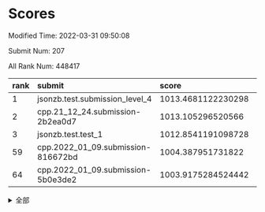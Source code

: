 # Scores

Modified Time: 2022-03-31 09:50:08

Submit Num: 207

All Rank Num: 448417

| rank |               submit               |       score        |       sigma        | pk_num |
| :--- | :--------------------------------- | :----------------- | :----------------- | :----- |
| 1    | jsonzb.test.submission_level_4     | 1013.4681122230298 | 0.8293854349036583 | 8668   |
| 2    | cpp.21_12_24.submission-2b2ea0d7   | 1013.105296520566  | 0.7968591447338952 | 8666   |
| 3    | jsonzb.test.test_1                 | 1012.8541191098728 | 0.8149761023073764 | 8666   |
| 59   | cpp.2022_01_09.submission-816672bd | 1004.387951731822  | 0.7115579695550357 | 8664   |
| 64   | cpp.2022_01_09.submission-5b0e3de2 | 1003.9175284524442 | 0.7202475655577226 | 8666   |


<details>
<summary>全部</summary>

| rank |                 submit                 |       score        |       sigma        | pk_num |
| :--- | :------------------------------------- | :----------------- | :----------------- | :----- |
| 1    | jsonzb.test.submission_level_4         | 1013.4681122230298 | 0.8293854349036583 | 8668   |
| 2    | cpp.21_12_24.submission-2b2ea0d7       | 1013.105296520566  | 0.7968591447338952 | 8666   |
| 3    | jsonzb.test.test_1                     | 1012.8541191098728 | 0.8149761023073764 | 8666   |
| 4    | gobigger.level_3.submission_level_3_21 | 1012.0594607621997 | 0.7918984393553087 | 8662   |
| 5    | gobigger.level_3.submission_level_3_12 | 1011.4988027097951 | 0.7647513438595707 | 8663   |
| 6    | gobigger.level_3.submission_level_3_0  | 1011.4079985136931 | 0.7600896669950176 | 8667   |
| 7    | gobigger.level_3.submission_level_3_26 | 1011.1572097424931 | 0.7768746260461642 | 8670   |
| 8    | gobigger.level_3.submission_level_3_4  | 1011.1566594547096 | 0.7581230269075349 | 8659   |
| 9    | gobigger.level_3.submission_level_3_30 | 1011.1293333273858 | 0.7451701435904656 | 8660   |
| 10   | gobigger.level_3.submission_level_3_49 | 1011.0921989111849 | 0.7831212991082466 | 8664   |
| 11   | gobigger.level_3.submission_level_3_39 | 1011.0155803658713 | 0.7640070056021862 | 8668   |
| 12   | gobigger.level_3.submission_level_3_29 | 1010.8080424388055 | 0.765002082438663  | 8670   |
| 13   | gobigger.level_3.submission_level_3_9  | 1010.804806103045  | 0.7780518660590319 | 8664   |
| 14   | gobigger.level_3.submission_level_3_31 | 1010.5433460265251 | 0.7653427396454211 | 8665   |
| 15   | gobigger.level_3.submission_level_3_40 | 1010.5093232273717 | 0.749618398860156  | 8671   |
| 16   | gobigger.level_3.submission_level_3_43 | 1010.4745856788695 | 0.7839814472043932 | 8666   |
| 17   | gobigger.level_3.submission_level_3_37 | 1010.3938739399827 | 0.7586375856114944 | 8665   |
| 18   | gobigger.level_3.submission_level_3_17 | 1010.3183060990027 | 0.7539199836735428 | 8659   |
| 19   | gobigger.level_3.submission_level_3_22 | 1010.3026300506417 | 0.7537150100564575 | 8662   |
| 20   | gobigger.level_3.submission_level_3_36 | 1010.2354763029423 | 0.7572898125788603 | 8664   |
| 21   | gobigger.level_3.submission_level_3_47 | 1010.2102582600535 | 0.7623426128710747 | 8670   |
| 22   | gobigger.level_3.submission_level_3_32 | 1010.1689933004209 | 0.7614558685814429 | 8669   |
| 23   | gobigger.level_3.submission_level_3_15 | 1010.0532404744403 | 0.7646363068831047 | 8664   |
| 24   | gobigger.level_3.submission_level_3_33 | 1010.0462881302591 | 0.7528322111911225 | 8662   |
| 25   | gobigger.level_3.submission_level_3_46 | 1010.0265834022422 | 0.7669483547539204 | 8667   |
| 26   | gobigger.level_3.submission_level_3_5  | 1009.9556129928861 | 0.7679749954149006 | 8664   |
| 27   | gobigger.level_3.submission_level_3_41 | 1009.9224774832901 | 0.7516713674825827 | 8662   |
| 28   | gobigger.level_3.submission_level_3_19 | 1009.8517549281771 | 0.762989115120809  | 8668   |
| 29   | gobigger.level_3.submission_level_3_3  | 1009.793803794943  | 0.7614984123553203 | 8672   |
| 30   | gobigger.level_3.submission_level_3_2  | 1009.7600760361933 | 0.7409233183904893 | 8661   |
| 31   | gobigger.level_3.submission_level_3_20 | 1009.7282249023242 | 0.7425812961792418 | 8665   |
| 32   | gobigger.level_3.submission_level_3_11 | 1009.6752554984661 | 0.7683670144689836 | 8666   |
| 33   | gobigger.level_3.submission_level_3_48 | 1009.6646783505066 | 0.7577075333268922 | 8665   |
| 34   | gobigger.level_3.submission_level_3_16 | 1009.589340222697  | 0.7425915222539906 | 8661   |
| 35   | gobigger.level_3.submission_level_3_24 | 1009.5581160412725 | 0.7298913031449771 | 8663   |
| 36   | gobigger.level_3.submission_level_3_38 | 1009.5465433305623 | 0.7632950512091324 | 8663   |
| 37   | gobigger.level_3.submission_level_3_25 | 1009.4962300853724 | 0.7485452117628434 | 8666   |
| 38   | gobigger.level_3.submission_level_3_6  | 1009.4874835711142 | 0.7573777196492539 | 8666   |
| 39   | gobigger.level_3.submission_level_3_1  | 1009.4547874474284 | 0.7530444363711969 | 8662   |
| 40   | gobigger.level_3.submission_level_3_44 | 1009.415474144987  | 0.7363978087668759 | 8663   |
| 41   | gobigger.level_3.submission_level_3_23 | 1009.411589772519  | 0.7441237933890086 | 8668   |
| 42   | gobigger.level_3.submission_level_3_42 | 1009.3805785109428 | 0.7469251233346337 | 8660   |
| 43   | gobigger.level_3.submission_level_3_18 | 1009.2912137804602 | 0.7438042732975836 | 8669   |
| 44   | gobigger.level_3.submission_level_3_14 | 1009.2597560124365 | 0.766415164851406  | 8667   |
| 45   | gobigger.level_3.submission_level_3_10 | 1009.2395977057703 | 0.7539678040729185 | 8661   |
| 46   | gobigger.level_3.submission_level_3_27 | 1009.1919002752654 | 0.7450214167146721 | 8667   |
| 47   | gobigger.level_3.submission_level_3_7  | 1009.1170456392199 | 0.74298035152959   | 8660   |
| 48   | gobigger.level_3.submission_level_3_34 | 1008.9597929570446 | 0.7407822361662542 | 8664   |
| 49   | gobigger.level_3.submission_level_3_8  | 1008.9439418291238 | 0.7535461456162194 | 8656   |
| 50   | gobigger.level_3.submission_level_3_35 | 1008.9247172777957 | 0.744193070520171  | 8667   |
| 51   | gobigger.level_3.submission_level_3_45 | 1008.7371837266237 | 0.7740622787800651 | 8668   |
| 52   | gobigger.level_3.submission_level_3_28 | 1008.6618543112546 | 0.7567365459125577 | 8668   |
| 53   | gobigger.level_3.submission_level_3_13 | 1008.5724490232484 | 0.7453023592475965 | 8664   |
| 54   | gobigger.level_1.submission_level_1_31 | 1005.3269537183014 | 0.7210168751384832 | 8668   |
| 55   | gobigger.level_1.submission_level_1_0  | 1005.1511442157253 | 0.709691001138668  | 8666   |
| 56   | gobigger.level_1.submission_level_1_42 | 1004.7705766972786 | 0.7163046830104448 | 8663   |
| 57   | gobigger.level_1.submission_level_1_39 | 1004.5627205338774 | 0.719116492511254  | 8663   |
| 58   | gobigger.level_1.submission_level_1_48 | 1004.4168824040403 | 0.7044385970076841 | 8662   |
| 59   | cpp.2022_01_09.submission-816672bd     | 1004.387951731822  | 0.7115579695550357 | 8664   |
| 60   | gobigger.level_1.submission_level_1_40 | 1004.3831533202851 | 0.7134668581135024 | 8665   |
| 61   | gobigger.level_1.submission_level_1_7  | 1004.2405035849611 | 0.7128650255106713 | 8664   |
| 62   | gobigger.level_1.submission_level_1_19 | 1004.1245229092476 | 0.7289782054686698 | 8667   |
| 63   | gobigger.level_1.submission_level_1_47 | 1004.0967765398025 | 0.7199494357171229 | 8666   |
| 64   | cpp.2022_01_09.submission-5b0e3de2     | 1003.9175284524442 | 0.7202475655577226 | 8666   |
| 65   | gobigger.level_1.submission_level_1_15 | 1003.8870355108733 | 0.7156811385672422 | 8658   |
| 66   | gobigger.level_1.submission_level_1_33 | 1003.8480592701892 | 0.711023088382387  | 8662   |
| 67   | gobigger.level_1.submission_level_1_24 | 1003.8423884844016 | 0.7234553219538661 | 8668   |
| 68   | gobigger.level_1.submission_level_1_21 | 1003.7947901050518 | 0.7233429851221113 | 8666   |
| 69   | gobigger.level_1.submission_level_1_38 | 1003.7187878912812 | 0.7198815903982132 | 8666   |
| 70   | gobigger.level_1.submission_level_1_36 | 1003.6798340108883 | 0.7141324572634742 | 8668   |
| 71   | gobigger.level_1.submission_level_1_23 | 1003.603694417172  | 0.7325942676165448 | 8664   |
| 72   | gobigger.level_1.submission_level_1_4  | 1003.5995914863639 | 0.7179656484484778 | 8664   |
| 73   | gobigger.level_1.submission_level_1_10 | 1003.5920460316603 | 0.7264591984205464 | 8663   |
| 74   | gobigger.level_1.submission_level_1_14 | 1003.552938621379  | 0.7071427132272887 | 8664   |
| 75   | gobigger.level_1.submission_level_1_1  | 1003.5369046558795 | 0.722131120850985  | 8666   |
| 76   | gobigger.level_1.submission_level_1_30 | 1003.494693175928  | 0.7199155824622689 | 8663   |
| 77   | gobigger.level_1.submission_level_1_9  | 1003.4814261903981 | 0.7261028461616695 | 8667   |
| 78   | gobigger.level_1.submission_level_1_5  | 1003.4600705841698 | 0.7181737006771766 | 8670   |
| 79   | gobigger.level_1.submission_level_1_32 | 1003.4354436989455 | 0.7099100059694046 | 8662   |
| 80   | gobigger.level_1.submission_level_1_35 | 1003.4205986980116 | 0.7172707861791833 | 8667   |
| 81   | gobigger.level_1.submission_level_1_11 | 1003.4173739107985 | 0.7232167545434419 | 8658   |
| 82   | gobigger.level_1.submission_level_1_26 | 1003.3999921641519 | 0.716956799780448  | 8669   |
| 83   | gobigger.level_1.submission_level_1_17 | 1003.3935838793117 | 0.7267685622796034 | 8668   |
| 84   | gobigger.level_1.submission_level_1_27 | 1003.373292067478  | 0.7215372425478953 | 8666   |
| 85   | gobigger.level_1.submission_level_1_6  | 1003.2621732241619 | 0.714973196026666  | 8666   |
| 86   | gobigger.level_1.submission_level_1_12 | 1003.2368247142398 | 0.706837361501416  | 8665   |
| 87   | gobigger.level_1.submission_level_1_41 | 1003.2095837562978 | 0.7183937027057996 | 8668   |
| 88   | gobigger.level_1.submission_level_1_18 | 1003.1478092347271 | 0.7046012858092293 | 8667   |
| 89   | gobigger.level_1.submission_level_1_3  | 1003.0196030269482 | 0.703927015448898  | 8664   |
| 90   | gobigger.level_1.submission_level_1_44 | 1002.9565090831278 | 0.7242727552957332 | 8660   |
| 91   | gobigger.level_1.submission_level_1_20 | 1002.8985194054106 | 0.7126806156192835 | 8666   |
| 92   | gobigger.level_1.submission_level_1_43 | 1002.877558612903  | 0.7081952905556189 | 8671   |
| 93   | gobigger.level_1.submission_level_1_49 | 1002.7923792102415 | 0.7106353214676576 | 8665   |
| 94   | gobigger.level_1.submission_level_1_8  | 1002.785794504738  | 0.7105056846763921 | 8666   |
| 95   | gobigger.level_1.submission_level_1_29 | 1002.7360089223506 | 0.7112290936139732 | 8667   |
| 96   | gobigger.level_1.submission_level_1_22 | 1002.6905038615565 | 0.7201123363139701 | 8666   |
| 97   | gobigger.level_1.submission_level_1_16 | 1002.6190367483674 | 0.6982680398168266 | 8666   |
| 98   | gobigger.level_1.submission_level_1_25 | 1002.5278938483378 | 0.7064317489343237 | 8667   |
| 99   | gobigger.level_1.submission_level_1_13 | 1002.4539771210167 | 0.7094482914442141 | 8664   |
| 100  | gobigger.level_1.submission_level_1_46 | 1002.3653637136811 | 0.7127207995980577 | 8664   |
| 101  | gobigger.level_1.submission_level_1_28 | 1002.2695205382381 | 0.7126788137832872 | 8664   |
| 102  | gobigger.level_1.submission_level_1_34 | 1002.0125963806953 | 0.7136952428466152 | 8669   |
| 103  | gobigger.level_1.submission_level_1_37 | 1001.84716419456   | 0.7073409042402908 | 8669   |
| 104  | gobigger.level_1.submission_level_1_2  | 1001.4876806356064 | 0.7115144941561036 | 8665   |
| 105  | gobigger.level_1.submission_level_1_45 | 1000.9985041565151 | 0.7054459153618817 | 8668   |
| 106  | gobigger.random.submission_random_12   | 997.6657363904895  | 0.7018814616379179 | 8660   |
| 107  | gobigger.random.submission_random_2    | 997.0857777561173  | 0.7182253138234372 | 8662   |
| 108  | gobigger.random.submission_random_38   | 997.0460115558209  | 0.711525293816101  | 8668   |
| 109  | gobigger.random.submission_random_18   | 997.0359370281166  | 0.70715846624789   | 8664   |
| 110  | gobigger.random.submission_random_3    | 996.8801241815406  | 0.7079503080259221 | 8668   |
| 111  | gobigger.random.submission_random_25   | 996.8688560978666  | 0.7102837512573477 | 8663   |
| 112  | gobigger.random.submission_random_35   | 996.8179911633176  | 0.7022094817129539 | 8667   |
| 113  | gobigger.random.submission_random_1    | 996.8087275428163  | 0.7210302282223688 | 8661   |
| 114  | gobigger.random.submission_random_47   | 996.7075494812666  | 0.7118877994752139 | 8670   |
| 115  | gobigger.random.submission_random_4    | 996.6068263353844  | 0.695355216759734  | 8668   |
| 116  | gobigger.random.submission_random_41   | 996.5137842563249  | 0.7065475356879204 | 8666   |
| 117  | gobigger.random.submission_random_39   | 996.4901598147533  | 0.7094769172306072 | 8661   |
| 118  | gobigger.random.submission_random_31   | 996.3924882128567  | 0.7189052094699186 | 8666   |
| 119  | gobigger.random.submission_random_30   | 996.3861492033923  | 0.728373331952318  | 8663   |
| 120  | gobigger.random.submission_random_15   | 996.3656078754112  | 0.6957004677374872 | 8667   |
| 121  | gobigger.random.submission_random_23   | 996.364548427889   | 0.7059027645901508 | 8667   |
| 122  | gobigger.random.submission_random_22   | 996.3584497394462  | 0.7119285531882669 | 8665   |
| 123  | gobigger.random.submission_random_13   | 996.3532550345548  | 0.7017639077066761 | 8665   |
| 124  | gobigger.random.submission_random_48   | 996.2789629238955  | 0.7077328662329634 | 8665   |
| 125  | gobigger.random.submission_random_9    | 996.2371705881554  | 0.7037765063548871 | 8672   |
| 126  | gobigger.random.submission_random_27   | 996.230917059534   | 0.701298678117056  | 8668   |
| 127  | gobigger.random.submission_random_19   | 996.1914365877057  | 0.7177616580028496 | 8668   |
| 128  | gobigger.random.submission_random_40   | 996.1809591863667  | 0.7184471902717975 | 8660   |
| 129  | gobigger.random.submission_random_7    | 996.1711850488201  | 0.7063110079049137 | 8661   |
| 130  | gobigger.random.submission_random_34   | 996.1384323577253  | 0.7054771122966604 | 8666   |
| 131  | gobigger.random.submission_random_43   | 996.085748193053   | 0.7232868299426861 | 8660   |
| 132  | gobigger.random.submission_random_42   | 996.0681869090967  | 0.7134128620065331 | 8668   |
| 133  | gobigger.random.submission_random_28   | 996.0429510743462  | 0.7103334490309965 | 8665   |
| 134  | gobigger.random.submission_random_6    | 996.040475923824   | 0.7427026798940628 | 8665   |
| 135  | gobigger.random.submission_random_21   | 995.9678555066174  | 0.7095393416283953 | 8660   |
| 136  | gobigger.random.submission_random_20   | 995.9528379428807  | 0.7094264207155089 | 8668   |
| 137  | gobigger.random.submission_random_29   | 995.8683983070019  | 0.708483774370026  | 8663   |
| 138  | gobigger.random.submission_random_24   | 995.7540262606221  | 0.7141070562704568 | 8664   |
| 139  | gobigger.random.submission_random_36   | 995.7538378881272  | 0.7235433192819458 | 8663   |
| 140  | gobigger.random.submission_random_44   | 995.6684792489706  | 0.7042775431394896 | 8663   |
| 141  | gobigger.random.submission_random_32   | 995.6682926683521  | 0.7044710658125286 | 8663   |
| 142  | gobigger.random.submission_random_37   | 995.6512926860383  | 0.720616602420725  | 8665   |
| 143  | gobigger.random.submission_random_45   | 995.5678663126133  | 0.7200408070065113 | 8663   |
| 144  | gobigger.random.submission_random_10   | 995.4289199755963  | 0.719270160856207  | 8669   |
| 145  | gobigger.random.submission_random_46   | 995.4155656216282  | 0.7313295228749882 | 8661   |
| 146  | gobigger.random.submission_random_8    | 995.4128233493893  | 0.7123338074557924 | 8662   |
| 147  | gobigger.random.submission_random_5    | 995.3428236234254  | 0.7258551353259399 | 8661   |
| 148  | gobigger.random.submission_random_49   | 995.323216891017   | 0.7002767750534896 | 8668   |
| 149  | gobigger.random.submission_random_14   | 995.2965626948089  | 0.7293059760695613 | 8665   |
| 150  | gobigger.random.submission_random_0    | 995.2881107538591  | 0.6989292063128687 | 8666   |
| 151  | gobigger.random.submission_random_11   | 995.2546985891117  | 0.7119624957679667 | 8665   |
| 152  | gobigger.random.submission_random_16   | 995.2389014765696  | 0.712976441260529  | 8670   |
| 153  | gobigger.random.submission_random_26   | 994.6849628068966  | 0.7322514706831749 | 8663   |
| 154  | gobigger.random.submission_random_33   | 994.6388440623609  | 0.7213614227356437 | 8670   |
| 155  | gobigger.random.submission_random_17   | 994.4984931346064  | 0.7195550375092724 | 8664   |
| 156  | gobigger.level_2.submission_level_2_22 | 994.3435043454491  | 0.7369195391555007 | 8667   |
| 157  | gobigger.level_2.submission_level_2_28 | 993.6318731919122  | 0.7318170806848923 | 8664   |
| 158  | gobigger.level_2.submission_level_2_20 | 993.5145558335956  | 0.7390623741538696 | 8662   |
| 159  | gobigger.level_2.submission_level_2_21 | 993.4904330196151  | 0.7312663966395726 | 8663   |
| 160  | gobigger.level_2.submission_level_2_47 | 993.4562151228537  | 0.742167842814555  | 8670   |
| 161  | gobigger.level_2.submission_level_2_24 | 993.3540827997858  | 0.7377677738725394 | 8669   |
| 162  | gobigger.level_2.submission_level_2_18 | 993.2934380112724  | 0.745938838675722  | 8660   |
| 163  | gobigger.level_2.submission_level_2_44 | 993.2901896305026  | 0.7289440302797434 | 8662   |
| 164  | gobigger.level_2.submission_level_2_11 | 993.2789684999027  | 0.7340824036640181 | 8661   |
| 165  | gobigger.level_2.submission_level_2_4  | 993.251552550278   | 0.7421930176952223 | 8662   |
| 166  | gobigger.level_2.submission_level_2_30 | 993.2493901811285  | 0.72686093871027   | 8667   |
| 167  | gobigger.level_2.submission_level_2_49 | 993.0322987554455  | 0.7393858992579146 | 8662   |
| 168  | gobigger.level_2.submission_level_2_42 | 992.9282552039889  | 0.7426460845114196 | 8662   |
| 169  | gobigger.level_2.submission_level_2_14 | 992.8458633000183  | 0.7481011422032593 | 8663   |
| 170  | gobigger.level_2.submission_level_2_16 | 992.7781440327867  | 0.7432182604831443 | 8660   |
| 171  | gobigger.level_2.submission_level_2_33 | 992.6638421930958  | 0.7335284615193253 | 8664   |
| 172  | gobigger.level_2.submission_level_2_19 | 992.5593704736258  | 0.751101080797653  | 8662   |
| 173  | gobigger.level_2.submission_level_2_36 | 992.45661944179    | 0.7646660197847924 | 8666   |
| 174  | gobigger.level_2.submission_level_2_1  | 992.3883924747588  | 0.726895139885524  | 8665   |
| 175  | gobigger.level_2.submission_level_2_17 | 992.3814237797541  | 0.7383676068704554 | 8666   |
| 176  | gobigger.level_2.submission_level_2_12 | 992.293574379518   | 0.7485575804245063 | 8666   |
| 177  | gobigger.level_2.submission_level_2_34 | 992.2423156884939  | 0.7412401142460897 | 8664   |
| 178  | gobigger.level_2.submission_level_2_6  | 992.1238704283712  | 0.7395066352675906 | 8667   |
| 179  | gobigger.level_2.submission_level_2_45 | 992.0817162479492  | 0.7596558734560666 | 8663   |
| 180  | gobigger.level_2.submission_level_2_31 | 991.9877179392913  | 0.7518148086556065 | 8667   |
| 181  | gobigger.level_2.submission_level_2_15 | 991.9841912624269  | 0.741764029225436  | 8664   |
| 182  | gobigger.level_2.submission_level_2_39 | 991.9375560344581  | 0.7407625295902053 | 8670   |
| 183  | gobigger.level_2.submission_level_2_5  | 991.8467011811799  | 0.7547259740954028 | 8667   |
| 184  | gobigger.level_2.submission_level_2_46 | 991.7754931663346  | 0.7232354725983853 | 8667   |
| 185  | gobigger.level_2.submission_level_2_13 | 991.6748622167869  | 0.7388877834555233 | 8666   |
| 186  | gobigger.level_2.submission_level_2_48 | 991.6371366859115  | 0.7498591663779198 | 8667   |
| 187  | gobigger.level_2.submission_level_2_8  | 991.6340737270849  | 0.7464203048222806 | 8667   |
| 188  | gobigger.level_2.submission_level_2_32 | 991.6262169909271  | 0.7493801445256464 | 8666   |
| 189  | gobigger.level_2.submission_level_2_26 | 991.6190930922897  | 0.7561780354234118 | 8669   |
| 190  | gobigger.level_2.submission_level_2_27 | 991.6159690255317  | 0.7676412011387407 | 8668   |
| 191  | gobigger.level_2.submission_level_2_9  | 991.5571179611321  | 0.757944394448757  | 8670   |
| 192  | gobigger.level_2.submission_level_2_25 | 991.4869614232829  | 0.7693246011885861 | 8663   |
| 193  | gobigger.level_2.submission_level_2_3  | 991.3855983939599  | 0.7310478108839847 | 8669   |
| 194  | gobigger.level_2.submission_level_2_29 | 991.2894125620037  | 0.7768635150287291 | 8666   |
| 195  | gobigger.level_2.submission_level_2_23 | 991.276825928005   | 0.7619353350360095 | 8664   |
| 196  | gobigger.level_2.submission_level_2_40 | 991.2291858166938  | 0.7480768194444384 | 8667   |
| 197  | gobigger.level_2.submission_level_2_43 | 991.1083561499428  | 0.7675909405424866 | 8659   |
| 198  | gobigger.level_2.submission_level_2_37 | 990.9939157971535  | 0.7468344287297137 | 8664   |
| 199  | gobigger.level_2.submission_level_2_10 | 990.9924845631774  | 0.7622871164350179 | 8663   |
| 200  | gobigger.level_2.submission_level_2_38 | 990.8301159469108  | 0.7674732536198254 | 8666   |
| 201  | gobigger.level_2.submission_level_2_0  | 990.6547467850279  | 0.7456460512214343 | 8666   |
| 202  | gobigger.level_2.submission_level_2_7  | 990.4786336953212  | 0.7573223504858643 | 8669   |
| 203  | gobigger.level_2.submission_level_2_2  | 990.392175259462   | 0.7495417731580074 | 8660   |
| 204  | gobigger.level_2.submission_level_2_41 | 990.3888234391386  | 0.7655598834581139 | 8666   |
| 205  | gobigger.level_2.submission_level_2_35 | 990.3096334317644  | 0.7724547368704041 | 8667   |
| 206  | gobigger.none.submission_none_0        | 978.4779676158477  | 1.2497371449922472 | 8667   |
| 207  | gobigger.none.submission_none_1        | 975.947444519757   | 1.5014650062905803 | 8668   |

</details>